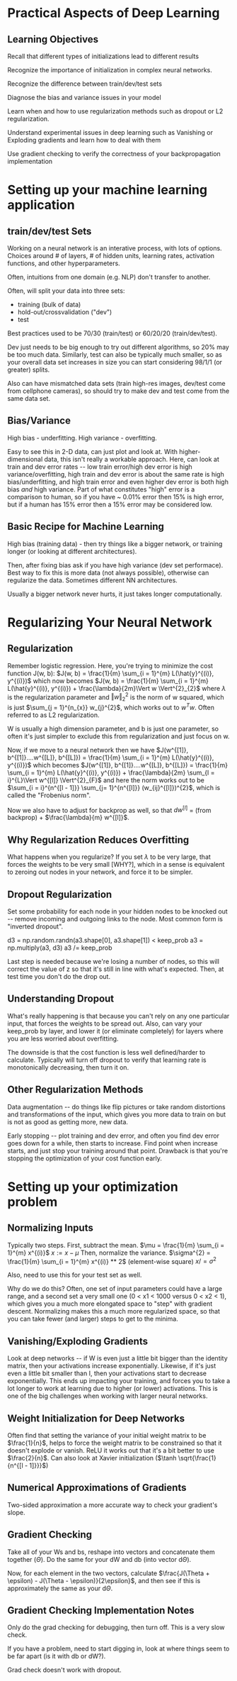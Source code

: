 # Practical Aspects of Deep Learning
## Learning Objectives
Recall that different types of initializations lead to different results

Recognize the importance of initialization in complex neural networks.

Recognize the difference between train/dev/test sets

Diagnose the bias and variance issues in your model

Learn when and how to use regularization methods such as dropout or L2 regularization.

Understand experimental issues in deep learning such as Vanishing or Exploding gradients and learn how to deal with them

Use gradient checking to verify the correctness of your backpropagation implementation

# Setting up your machine learning application

## train/dev/test Sets
Working on a neural network is an interative process, with lots of options. Choices around # of layers, # of hidden units, learning rates, activation functions, and other hyperparameters.

Often, intuitions from one domain (e.g. NLP) don't transfer to another.

Often, will split your data into three sets:
- training (bulk of data)
- hold-out/crossvalidation ("dev")
- test

Best practices used to be 70/30 (train/test) or 60/20/20 (train/dev/test).

Dev just needs to be big enough to try out different algorithms, so 20% may be too much data. Similarly, test can also be typically much smaller, so as your overall data set increases in size you can start considering 98/1/1 (or greater) splits.

Also can have mismatched data sets (train high-res images, dev/test come from cellphone cameras), so should try to make dev and test come from the same data set.
## Bias/Variance
High bias - underfitting.
High variance - overfitting.

Easy to see this in 2-D data, can just plot and look at. With higher-dimensional data, this isn't really a workable approach. Here, can look at train and dev error rates -- low train error/high dev error is high variance/overfitting, high train and dev error is about the same rate is high bias/underfitting, and high train error and even higher dev error is both high bias *and* high variance. Part of what constitutes "high" error is a comparison to human, so if you have ~ 0.01% error then 15% is high error, but if a human has 15% error then a 15% error may be considered low.
## Basic Recipe for Machine Learning
High bias (training data) - then try things like a bigger network, or training longer (or looking at different architectures).

Then, after fixing bias ask if you have high variance (dev set performace). Best way to fix this is more data (not always possible), otherwise can regularize the data. Sometimes different NN architectures.

Usually a bigger network never hurts, it just takes longer computationally.
# Regularizing Your Neural Network
## Regularization
Remember logistic regression. Here, you're trying to minimize the cost function J(w, b):
$J(w, b) = \frac{1}{m} \sum_{i = 1}^{m} L(\hat{y}^{(i)}, y^{(i)})$
which now becomes
$J(w, b) = \frac{1}{m} \sum_{i = 1}^{m} L(\hat{y}^{(i)}, y^{(i)}) + \frac{\lambda}{2m}\Vert w \Vert^{2}_{2}$
where $\lambda$ is the regularization parameter and $\Vert w \Vert^{2}_{2}$ is the norm of w squared, which is just $\sum_{j = 1}^{n_{x}} w_{j}^{2}$, which works out to $w^{T} w$. Often referred to as L2 regularization.

W is usually a high dimension parameter, and b is just one parameter, so often it's just simpler to exclude this from regularization and just focus on w.

Now, if we move to a neural network then we have
$J(w^{[1]}, b^{[1]}....w^{[L]}, b^{[L]}) = \frac{1}{m} \sum_{i = 1}^{m} L(\hat{y}^{(i)}, y^{(i)})$
which becomes
$J(w^{[1]}, b^{[1]}....w^{[L]}, b^{[L]}) = \frac{1}{m} \sum_{i = 1}^{m} L(\hat{y}^{(i)}, y^{(i)}) + \frac{\lambda}{2m} \sum_{l = i}^{L}\Vert w^{[l]} \Vert^{2}_{F}$
and here the norm works out to be $\sum_{i = i}^{n^{[l - 1]}} \sum_{j= 1}^{n^{[l]}} (w_{ij}^{[l]})^{2}$, which is called the "Frobenius norm".

Now we also have to adjust for backprop as well, so that $dw^{[l]}$ = (from backprop) + $\frac{\lambda}{m} w^{[l]}$.
## Why Regularization Reduces Overfitting
What happens when you regularize? If you set $\lambda$ to be very large, that forces the weights to be very small [WHY?], which in a sense is equivalent to zeroing out nodes in your network, and force it to be simpler.
## Dropout Regularization
Set some probability for each node in your hidden nodes to be knocked out -- remove incoming and outgoing links to the node. Most common form is "inverted dropout".

   d3 = np.random.randn(a3.shape[0], a3.shape[1]) < keep_prob
   a3 = np.multiply(a3, d3)
   a3 /= keep_prob

Last step is needed because we're losing a number of nodes, so this will correct the value of z so that it's still in line with what's expected. Then, at test time you don't do the drop out.  
## Understanding Dropout
What's really happening is that because you can't rely on any one particular input, that forces the weights to be spread out. Also, can vary your keep_prob by layer, and lower it (or eliminate completely) for layers where you are less worried about overfitting.

The downside is that the cost function is less well defined/harder to calculate. Typically will turn off dropout to verify that learning rate is monotonically decreasing, then turn it on.
## Other Regularization Methods
Data augmentation -- do things like flip pictures or take random distortions and transformations of the input, which gives you more data to train on but is not as good as getting more, new data.

Early stopping -- plot training and dev error, and often you find dev error goes down for a while, then starts to increase. Find point when increase starts, and just stop your training around that point. Drawback is that you're stopping the optimization of your cost function early.
# Setting up your optimization problem

## Normalizing Inputs
Typically two steps. First, subtract the mean.
$\mu = \frac{1}{m} \sum_{i = 1}^{m} x^{(i)}$
$x := x - \mu$
Then, normalize the variance.
$\sigma^{2} = \frac{1}{m} \sum_{i = 1}^{m} x^{(i)} ** 2$ (element-wise square)
$x /= \sigma^{2}$

Also, need to use this for your test set as well.

Why do we do this? Often, one set of input parameters could have a large range, and a second set a very small one (0 < x1 < 1000 versus 0 < x2 < 1), which gives you a much more elongated space to "step" with gradient descent. Normalizing makes this a much more regularized space, so that you can take fewer (and larger) steps to get to the minima.
## Vanishing/Exploding Gradients
Look at deep networks -- if W is even just a little bit bigger than the identity matrix, then your activations increase exponentially. Likewise, if it's just even a little bit smaller than I, then your activations start to decrease exponentially. This ends up impacting your training, and forces you to take a lot longer to work at learning due to higher (or lower) activations. This is one of the big challenges when working with larger neural networks.
## Weight Initialization for Deep Networks
Often find that setting the variance of your initial weight matrix to be $\frac{1}{n}$, helps to force the weight matrix to be constrained so that it doesn't explode or vanish. ReLU it works out that it's a bit better to use $\frac{2}{n}$. Can also look at Xavier initialization ($\tanh \sqrt{\frac{1}{n^{[l - 1]}}}$)
## Numerical Approximations of Gradients
Two-sided approximation a more accurate way to check your gradient's slope.
## Gradient Checking
Take all of your Ws and bs, reshape into vectors and concatenate them together ($\Theta$). Do the same for your dW and db (into vector d$\Theta$).

Now, for each element in the two vectors, calculate $\frac{J(\Theta + \epsilon) - J(\Theta - \epsilon)}{2\epsilon}$, and then see if this is approximately the same as your d$\Theta$.

## Gradient Checking Implementation Notes
Only do the grad checking for debugging, then turn off. This is a very slow check.

If you have a problem, need to start digging in, look at where things seem to be far apart (is it with db or dW?).

Grad check doesn't work with dropout.
